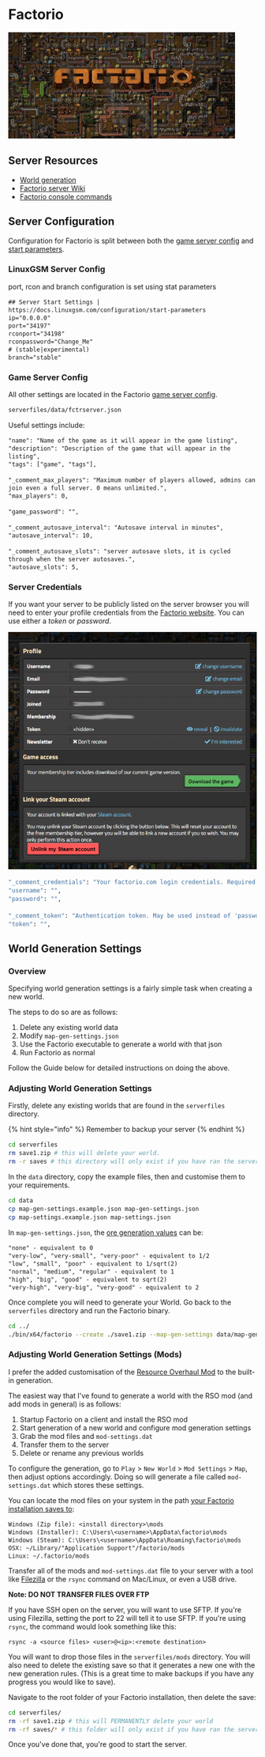 # Factorio

![](../.gitbook/assets/factoriobanner.jpg)

## Server Resources

* [World generation](https://wiki.factorio.com/World_generator)
* [Factorio server Wiki](https://wiki.factorio.com/Multiplayer)
* [Factorio console commands](https://wiki.factorio.com/Console#Command_line_parameters)

## Server Configuration

Configuration for Factorio is split between both the [game server config](../configuration/game-server-config.md) and [start parameters](../configuration/start-parameters.md).

### LinuxGSM Server Config 

port, rcon and branch configuration is set using stat parameters

```text
## Server Start Settings | https://docs.linuxgsm.com/configuration/start-parameters
ip="0.0.0.0"
port="34197"
rconport="34198"
rconpassword="Change_Me"
# (stable|experimental)
branch="stable"
```

### Game Server Config

All other settings are located in the Factorio [game server config](../configuration/game-server-config.md).

```bash
serverfiles/data/fctrserver.json
```

Useful settings include:

```text
"name": "Name of the game as it will appear in the game listing",
"description": "Description of the game that will appear in the listing",
"tags": ["game", "tags"],

"_comment_max_players": "Maximum number of players allowed, admins can join even a full server. 0 means unlimited.",
"max_players": 0,

"game_password": "",

"_comment_autosave_interval": "Autosave interval in minutes",
"autosave_interval": 10,

"_comment_autosave_slots": "server autosave slots, it is cycled through when the server autosaves.",
"autosave_slots": 5,
```

### Server Credentials

If you want your server to be publicly listed on the server browser you will need to enter your profile credentials from the [Factorio website](https://www.factorio.com/profile). You can use either a _token_ or _password_.

![Factorio Profile](../.gitbook/assets/factorioprofile.png)

```bash
"_comment_credentials": "Your factorio.com login credentials. Required for games with visibility public",
"username": "",
"password": "",

"_comment_token": "Authentication token. May be used instead of 'password' above.",
"token": "",
```

## World Generation Settings

### Overview

Specifying world generation settings is a fairly simple task when creating a new world.

The steps to do so are as follows:

1. Delete any existing world data
2. Modify `map-gen-settings.json`
3. Use the Factorio executable to generate a world with that json
4. Run Factorio as normal

Follow the Guide below for detailed instructions on doing the above.

### Adjusting World Generation Settings

Firstly, delete any existing worlds that are found in the `serverfiles` directory.

{% hint style="info" %}
Remember to backup your server
{% endhint %}

```bash
cd serverfiles
rm save1.zip # this will delete your world.
rm -r saves # this directory will only exist if you have ran the server.
```

In the `data` directory, copy the example files, then and customise them to your requirements.

```bash
cd data
cp map-gen-settings.example.json map-gen-settings.json
cp map-settings.example.json map-settings.json
```

In `map-gen-settings.json`, the [ore generation values](https://lua-api.factorio.com/latest/Concepts.html#MapGenSize) can be:

```text
"none" - equivalent to 0
"very-low", "very-small", "very-poor" - equivalent to 1/2
"low", "small", "poor" - equivalent to 1/sqrt(2)
"normal", "medium", "regular" - equivalent to 1
"high", "big", "good" - equivalent to sqrt(2)
"very-high", "very-big", "very-good" - equivalent to 2
```

Once complete you will need to generate your World. Go back to the `serverfiles` directory and run the Factorio binary.

```bash
cd ../
./bin/x64/factorio --create ./save1.zip --map-gen-settings data/map-gen-settings.json --map-settings data/map-settings.json
```

### Adjusting World Generation Settings \(Mods\)

I prefer the added customisation of the [Resource Overhaul Mod](https://mods.factorio.com/mods/orzelek/rso-mod) to the built-in generation.

The easiest way that I've found to generate a world with the RSO mod \(and add mods in general\) is as follows:

1. Startup Factorio on a client and install the RSO mod
2. Start generation of a new world and configure mod generation settings
3. Grab the mod files and `mod-settings.dat`
4. Transfer them to the server 
5. Delete or rename any previous worlds

To configure the generation, go to `Play` &gt; `New World` &gt; `Mod Settings` &gt; `Map`, then adjust options accordingly. Doing so will generate a file called `mod-settings.dat` which stores these settings.

You can locate the mod files on your system in the path [your Factorio installation saves to](https://wiki.factorio.com/Application_directory/Changing_the_save_directory):

```text
Windows (Zip file): <install directory>\mods
Windows (Installer): C:\Users\<username>\AppData\factorio\mods
Windows (Steam): C:\Users\<username>\AppData\Roaming\factorio\mods
OSX: ~/Library/"Application Support"/factorio/mods
Linux: ~/.factorio/mods
```

Transfer all of the mods and `mod-settings.dat` file to your server with a tool like [Filezilla](https://filezilla-project.org/) or the `rsync` command on Mac/Linux, or even a USB drive.

**Note: DO NOT TRANSFER FILES OVER FTP**

If you have SSH open on the server, you will want to use SFTP. If you're using Filezilla, setting the port to 22 will tell it to use SFTP. If you're using `rsync`, the command would look something like this:

```text
rsync -a <source files> <user>@<ip>:<remote destination>
```

You will want to drop those files in the `serverfiles/mods` directory. You will also need to delete the existing save so that it generates a new one with the new generation rules. \(This is a great time to make backups if you have any progress you would like to save\).

Navigate to the root folder of your Factorio installation, then delete the save:

```bash
cd serverfiles/
rm -rf save1.zip # this will PERMANENTLY delete your world
rm -rf saves/* # this folder will only exist if you have ran the server
```

Once you've done that, you're good to start the server.



